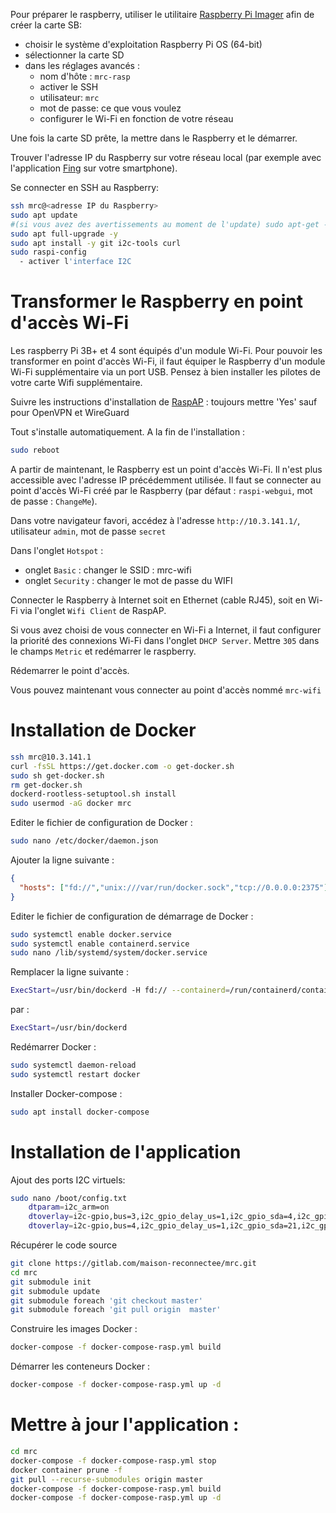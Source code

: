 Pour préparer le raspberry, utiliser le utilitaire [Raspberry Pi Imager](https://www.raspberrypi.com/software/)
afin de créer la carte SB:

- choisir le système d'exploitation Raspberry Pi OS (64-bit)
- sélectionner la carte SD
- dans les réglages avancés :
  - nom d'hôte : `mrc-rasp`
  - activer le SSH
  - utilisateur: `mrc`
  - mot de passe: ce que vous voulez
  - configurer le Wi-Fi en fonction de votre réseau

Une fois la carte SD prête, la mettre dans le Raspberry et le démarrer.

Trouver l'adresse IP du Raspberry sur votre réseau local (par exemple avec l'application [Fing](https://www.fing.com/products/fing-app) sur votre smartphone).

Se connecter en SSH au Raspberry:

```bash
ssh mrc@<adresse IP du Raspberry>
sudo apt update
#(si vous avez des avertissements au moment de l'update) sudo apt-get --allow-releaseinfo-change updat
sudo apt full-upgrade -y
sudo apt install -y git i2c-tools curl
sudo raspi-config
  - activer l'interface I2C
```

# Transformer le Raspberry en point d'accès Wi-Fi

Les raspberry Pi 3B+ et 4 sont équipés d'un module Wi-Fi. Pour pouvoir les transformer 
en point d'accès Wi-Fi, il faut équiper le Raspberry d'un module Wi-Fi supplémentaire via un port USB. Pensez à bien installer les pilotes de votre carte Wifi supplémentaire.

Suivre les instructions d'installation de  [RaspAP](https://raspap.com/#quick) : toujours mettre 'Yes' sauf pour OpenVPN et WireGuard

Tout s'installe automatiquement. A la fin de l'installation :

```bash
sudo reboot
```

A partir de maintenant, le Raspberry est un point d'accès Wi-Fi. Il n'est plus accessible avec l'adresse IP précédemment utilisée. 
Il faut se connecter au point d'accès Wi-Fi créé par le Raspberry (par défaut : `raspi-webgui`, mot de passe : `ChangeMe`).

Dans votre navigateur favori, accédez à l'adresse `http://10.3.141.1/`, utilisateur `admin`, mot de passe `secret`

Dans l'onglet `Hotspot` :

- onglet `Basic` : changer le SSID : mrc-wifi
- onglet `Security` : changer le mot de passe du WIFI

Connecter le Raspberry à Internet soit en Ethernet (cable RJ45), soit en Wi-Fi via l'onglet `Wifi Client` de RaspAP.

Si vous avez choisi de vous connecter en Wi-Fi a Internet, il faut configurer la priorité des connexions Wi-Fi dans l'onglet `DHCP Server`. 
Mettre `305` dans le champs `Metric`  et redémarrer le raspberry.

Rédemarrer le point d'accès.

Vous pouvez maintenant vous connecter au point d'accès nommé `mrc-wifi`


# Installation de Docker

```bash
ssh mrc@10.3.141.1
curl -fsSL https://get.docker.com -o get-docker.sh
sudo sh get-docker.sh
rm get-docker.sh
dockerd-rootless-setuptool.sh install
sudo usermod -aG docker mrc
```

Editer le fichier de configuration de Docker :

```bash
sudo nano /etc/docker/daemon.json
```

Ajouter la ligne suivante :

```json
{
  "hosts": ["fd://","unix:///var/run/docker.sock","tcp://0.0.0.0:2375"]
}
```

Editer le fichier de configuration de démarrage de Docker :

```bash
sudo systemctl enable docker.service
sudo systemctl enable containerd.service
sudo nano /lib/systemd/system/docker.service
```

Remplacer la ligne suivante :

```bash
ExecStart=/usr/bin/dockerd -H fd:// --containerd=/run/containerd/containerd.sock
```

par :

```bash
ExecStart=/usr/bin/dockerd
```

Redémarrer Docker :

```bash
sudo systemctl daemon-reload
sudo systemctl restart docker
```

Installer Docker-compose :

```bash
sudo apt install docker-compose
```

# Installation de l'application 

Ajout des ports I2C virtuels:

```bash
sudo nano /boot/config.txt
    dtparam=i2c_arm=on
    dtoverlay=i2c-gpio,bus=3,i2c_gpio_delay_us=1,i2c_gpio_sda=4,i2c_gpio_scl=27
    dtoverlay=i2c-gpio,bus=4,i2c_gpio_delay_us=1,i2c_gpio_sda=21,i2c_gpio_scl=13
```

Récupérer le code source

```bash
git clone https://gitlab.com/maison-reconnectee/mrc.git
cd mrc
git submodule init
git submodule update
git submodule foreach 'git checkout master'
git submodule foreach 'git pull origin  master'
```

Construire les images Docker :

```bash
docker-compose -f docker-compose-rasp.yml build
```

Démarrer les conteneurs Docker :

```bash
docker-compose -f docker-compose-rasp.yml up -d
```

# Mettre à jour l'application :

```bash
cd mrc
docker-compose -f docker-compose-rasp.yml stop
docker container prune -f
git pull --recurse-submodules origin master
docker-compose -f docker-compose-rasp.yml build
docker-compose -f docker-compose-rasp.yml up -d
```
